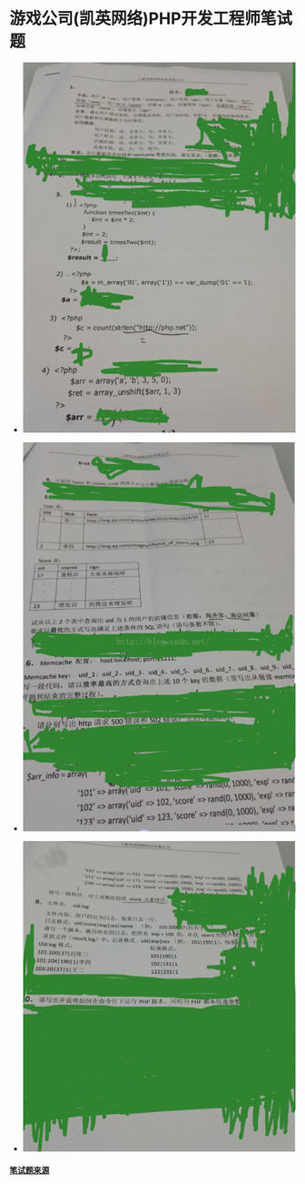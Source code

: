 # 游戏公司(凯英网络)PHP开发工程师笔试题

- ![avatar](/picture/笔试题-1.png)

- ![avatar](/picture/笔试题-2.png)

- ![avatar](/picture/笔试题-3.png)


#### [笔试题来源](https://blog.csdn.net/whq19890827/article/details/52877758)

